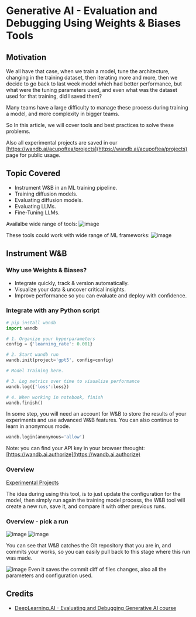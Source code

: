 # Generative AI - Evaluation and Debugging Using Weights & Biases Tools

## Motivation
We all have that case, when we train a model, tune the architecture, changing in the training dataset, then iterating more and more, then we decide to go back to last week model which had better performance, but what were the tuning parameters used, and even what was the dataset used for that training, did I saved them?

Many teams have a large difficulty to manage these process during training a model, and more complexity in bigger teams.

So In this article, we will cover tools and best practices to solve these problems.

Also all experimental projects are saved in our [https://wandb.ai/acupoftea/projects](https://wandb.ai/acupoftea/projects) page for public usage.

## Topic Covered
- Instrument W&B in an ML training pipeline.
- Training diffusion models.
- Evaluating diffusion models.
- Evaluating LLMs.
- Fine-Tuning LLMs.

Availalbe wide range of tools:
![image](https://github.com/AhmedYousriSobhi/aCupOfTea/assets/66730765/2b732645-1964-4542-bbe2-7ccb620ac486)

These tools could work with wide range of ML frameworks:
![image](https://github.com/AhmedYousriSobhi/aCupOfTea/assets/66730765/82d89226-a8a6-4695-a123-e9cacdcdecbf)

## Instrument W&B
### Why use Weights & Biases?
- Integrate quickly, track & version automatically.
- Visualize your data & uncover critical insights.
- Improve performance so you can evaluate and deploy with confidence.

### Integrate with any Python script
```python
# pip install wandb
import wandb

# 1. Organize your hyperparameters
config = {'learning_rate': 0.001}

# 2. Start wandb run
wandb.init(project='gpt5', config=config)

# Model Training here.

# 3. Log metrics over time to visualize performance
wandb.log({'loss':loss})

# 4. When working in notebook, finish
wandb.finish()
```

In some step, you will need an account for W&B to store the results of your experiments and use advanced W&B features. You can also continue to learn in anonymous mode.
```python
wandb.login(anonymous='allow')
```
Note: you can find your API key in your browser throught: [https://wandb.ai.authorize](https://wandb.ai.authorize)

### Overview
[Experimental Projects](https://wandb.ai/acupoftea/projects)

The idea during using this tool, is to just update the configuration for the model, then simply run again the training model process, the W&B tool will create a new run, save it, and compare it with other previous runs.

### Overview - pick a run
![image](https://github.com/AhmedYousriSobhi/aCupOfTea/assets/66730765/20fd2555-afbf-4e32-a406-484c350ed69f)
![image](https://github.com/AhmedYousriSobhi/aCupOfTea/assets/66730765/71d49258-453b-4de1-ad04-236ec719f1f5)

You can see that W&B catches the Git repository that you are in, and commits your works, so you can easily pull back to this stage where this run was made.

![image](https://github.com/AhmedYousriSobhi/aCupOfTea/assets/66730765/723db61c-5251-452f-b20e-5ad050cc592d)
Even it saves the commit diff of files changes, also all the parameters and configuration used.

## Credits
- [DeepLearning.AI - Evaluating and Debugging Generative AI course](https://www.deeplearning.ai/short-courses/evaluating-debugging-generative-ai/)